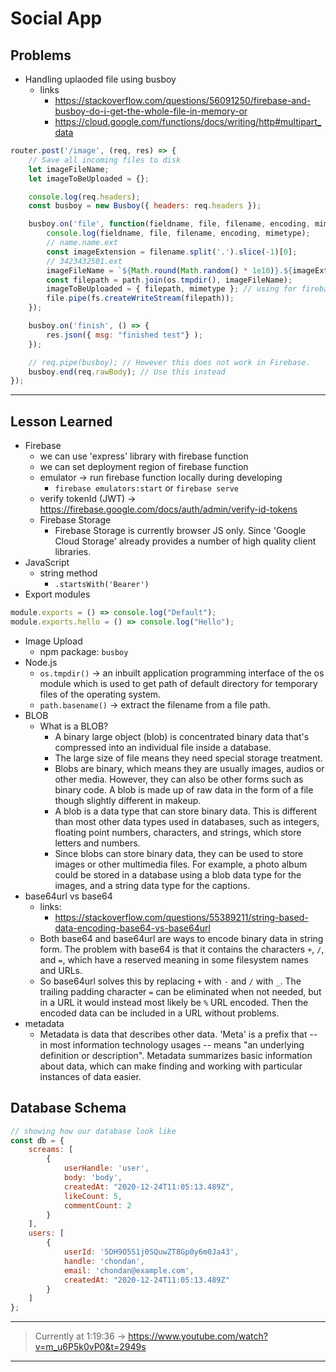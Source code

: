 # Social App

## Problems 
- Handling uplaoded file using busboy
	- links
		- https://stackoverflow.com/questions/56091250/firebase-and-busboy-do-i-get-the-whole-file-in-memory-or
		- https://cloud.google.com/functions/docs/writing/http#multipart_data
```JavaScript
router.post('/image', (req, res) => {
	// Save all incoming files to disk
	let imageFileName;
	let imageToBeUploaded = {};

	console.log(req.headers);
	const busboy = new Busboy({ headers: req.headers });

	busboy.on('file', function(fieldname, file, filename, encoding, mimetype) {
		console.log(fieldname, file, filename, encoding, mimetype);
		// name.name.ext
		const imageExtension = filename.split('.').slice(-1)[0];
		// 3423432501.ext
		imageFileName = `${Math.round(Math.random() * 1e10)}.${imageExtension}`;
		const filepath = path.join(os.tmpdir(), imageFileName);
		imageToBeUploaded = { filepath, mimetype }; // using for firebase
		file.pipe(fs.createWriteStream(filepath));
	});

	busboy.on('finish', () => {
		res.json({ msg: "finished test"} );
	});

	// req.pipe(busboy); // However this does not work in Firebase.
	busboy.end(req.rawBody); // Use this instead
});
```


---

## Lesson Learned
- Firebase
	- we can use 'express' library with firebase function
	- we can set deployment region of firebase function
	- emulator -> run firebase function locally during developing
		- `firebase emulators:start` or `firebase serve`
	- verify tokenId (JWT) -> https://firebase.google.com/docs/auth/admin/verify-id-tokens
	- Firebase Storage 
		- Firebase Storage is currently browser JS only. Since 'Google Cloud Storage' already provides a number of high quality client libraries. 
- JavaScript
	- string method
		- `.startsWith('Bearer')`
- Export modules
```JavaScript
module.exports = () => console.log("Default");
module.exports.hello = () => console.log("Hello");
```
- Image Upload
	- npm package: `busboy`
- Node.js
	- `os.tmpdir()` -> an inbuilt application programming interface of the os module which is used to get path of default directory for temporary files of the operating system.
	- `path.basename()` -> extract the filename from a file path.
- BLOB
	- What is a BLOB?
		- A binary large object (blob) is concentrated binary data that's compressed into an individual file inside a database. 
		- The large size of file means they need special storage treatment.
		- Blobs are binary, which means they are usually images, audios or other media. However, they can also be other forms such as binary code. A blob is made up of raw data in the form of a file though slightly different in makeup.
		- A blob is a data type that can store binary data. This is different than most other data types used in databases, such as integers, floating point numbers, characters, and strings, which store letters and numbers.
		- Since blobs can store binary data, they can be used to store images or other multimedia files. For example, a photo album could be stored in a database using a blob data type for the images, and a string data type for the captions.
- base64url vs base64
	- links:
		- https://stackoverflow.com/questions/55389211/string-based-data-encoding-base64-vs-base64url
	- Both base64 and base64url are ways to encode binary data in string form. The problem with base64 is that it contains the characters `+`, `/`, and `=`, which have a reserved meaning in some filesystem names and URLs. 
	- So base64url solves this by replacing `+` with `-` and `/` with `_`. The trailing padding character `=` can be eliminated when not needed, but in a URL it would instead most likely be `%` URL encoded. Then the encoded data can be included in a URL without problems.
- metadata
	- Metadata is data that describes other data. 'Meta' is a prefix that -- in most information technology usages -- means "an underlying definition or description". Metadata summarizes basic information about data, which can make finding and working with particular instances of data easier.

## Database Schema
```JavaScript
// showing how our database look like
const db = {
	screams: [
		{ 
			userHandle: 'user', 
			body: 'body', 
			createdAt: "2020-12-24T11:05:13.489Z",
			likeCount: 5, 
			commentCount: 2
		}
	],
	users: [
		{
			userId: '5DH9O5S1j0SQuwZT8Gp0y6m0Ja43',
			handle: 'chondan',
			email: 'chondan@example.com',
			createdAt: "2020-12-24T11:05:13.489Z"
		}
	]
};
```

---

> Currently at 1:19:36 -> https://www.youtube.com/watch?v=m_u6P5k0vP0&t=2949s

---